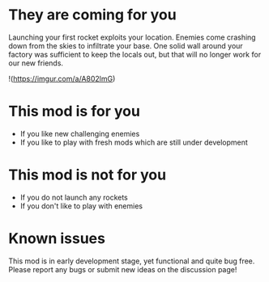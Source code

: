 # They are coming for you

Launching your first rocket exploits your location. Enemies come crashing down from the skies to infiltrate your base. One solid wall around your factory was sufficient to keep the locals out, but that will no longer work for our new friends.

!(https://imgur.com/a/A802lmG)

# This mod is for you

-   If you like new challenging enemies
-   If you like to play with fresh mods which are still under development

# This mod is not for you

-   If you do not launch any rockets
-   If you don't like to play with enemies

# Known issues

This mod is in early development stage, yet functional and quite bug free. Please report any bugs or submit new ideas on the discussion page!
